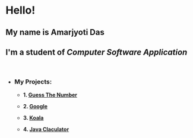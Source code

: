 # Hello!

## My name is **Amarjyoti Das**

## I'm a student of _Computer Software Application_

&nbsp;

- ### **My Projects:**

  - **1. [Guess The Number](gtn)**

  - **2. [Google](google)**

  - **3. [Koala](koala)**

  - **4. [Java Claculator](https://trinket.io/java/1001cdc854?showInstructions=true)**
